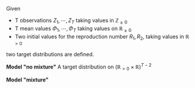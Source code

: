 Given
- T observations $Z_1, \cdots, Z_T$ taking values in $\mathbb{Z}_{\geq 0}$
- T mean values $\Phi_1, \cdots, \Phi_T$ taking values on $\mathbb{R}_{\geq 0}$
- Two initial values for the reproduction number $R_1, R_2$, taking values in $\mathbb{R}_{>0}$

two target distributions are defined.

**Model "no mixture"**
A target distribution on $(\mathbb{R}_{>0} \times \mathbb{R})^{T-2}$

**Model "mixture"**

